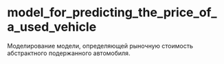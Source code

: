 # model_for_predicting_the_price_of_a_used_vehicle

Моделирование модели, определяющей рыночную стоимость абстрактного подержанного автомобиля. 
